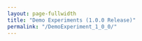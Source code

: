 ```yaml
---
layout: page-fullwidth
title: "Demo Experiments (1.0.0 Release)"
permalink: "/DemoExperiment_1_0_0/"
---
```

